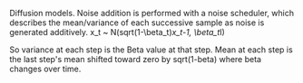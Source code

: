 Diffusion models.  Noise addition is performed with a noise scheduler, which describes the mean/variance of each successive sample as noise is generated additively.
x_t ~ N(sqrt(1-\beta_t)*x_t-1, \beta_t*I)

So variance at each step is the Beta value at that step.  Mean at each step is the last step's mean shifted toward zero by sqrt(1-beta) where beta changes over time.